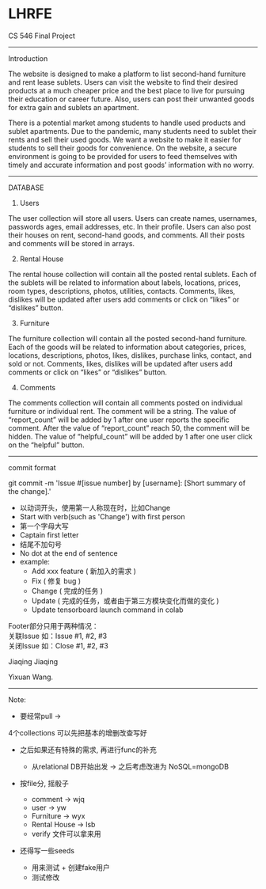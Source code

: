 # LHRFE
CS 546 Final Project 

--- 

Introduction

The website is designed to make a platform to list second-hand furniture and rent lease sublets. Users can visit the website to find their desired products at a much cheaper price and the best place to live for pursuing their education or career future. Also, users can post their unwanted goods for extra gain and sublets an apartment.

There is a potential market among students to handle used products and sublet apartments. Due to the pandemic, many students need to sublet their rents and sell their used goods. We want a website to make it easier for students to sell their goods for convenience.
On the website, a secure environment is going to be provided for users to feed themselves with timely and accurate information and post goods’ information with no worry.

--- 

DATABASE

1. Users

The user collection will store all users. Users can create names, usernames, passwords ages, email addresses, etc. In their profile. Users can also post their houses on rent, second-hand goods, and comments. All their posts and comments will be stored in arrays. 

2. Rental House

The rental house collection will contain all the posted rental sublets. Each of the sublets will be related to information about labels, locations, prices, room types, descriptions, photos, utilities, contacts. Comments, likes, dislikes will be updated after users add comments or click on “likes” or “dislikes” button.

3. Furniture

The furniture collection will contain all the posted second-hand furniture. Each of the goods will be related to information about categories, prices, locations, descriptions, photos, likes, dislikes, purchase links, contact, and sold or not. Comments, likes, dislikes will be updated after users add comments or click on “likes” or “dislikes” button.

4. Comments

The comments collection will contain all comments posted on individual furniture or individual rent. The comment will be a string. The value of “report_count” will be added by 1 after one user reports the specific comment. After the value of “report_count” reach 50, the comment will be hidden. The value of “helpful_count” will be added by 1 after one user click on the “helpful” button. 


--- 




commit format

git commit -m 'Issue #[issue number] by [username]: [Short summary of the change].'	

- 以动词开头，使用第一人称现在时，比如Change
- Start with verb(such as 'Change') with first person
- 第一个字母大写
- Captain first letter
- 结尾不加句号
- No dot at the end of sentence
- example: 
    - Add xxx feature ( 新加入的需求 )
    - Fix ( 修复 bug )
    - Change ( 完成的任务 )
    - Update ( 完成的任务，或者由于第三方模块变化而做的变化 )
	- Update tensorboard launch command in colab

Footer部分只用于两种情况：	
关联Issue 如：Issue #1, #2, #3	
关闭Issue 如：Close #1, #2, #3	

Jiaqing Jiaqing


Yixuan Wang.

---
Note:
- 要经常pull -> 


4个collections 可以先把基本的增删改查写好
- 之后如果还有特殊的需求, 再进行func的补充
    - 从relational DB开始出发 -> 之后考虑改进为 NoSQL=mongoDB
- 按file分, 摇骰子 
    - comment -> wjq
    - user -> yw
    - Furniture -> wyx
    - Rental House -> lsb
    - verify 文件可以拿来用

- 还得写一些seeds 
    - 用来测试 + 创建fake用户
    - 测试修改